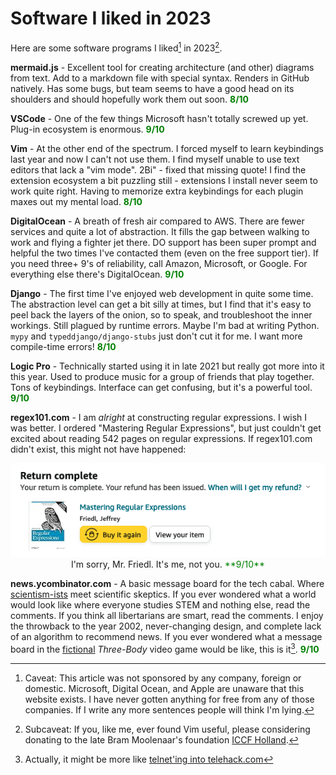 # Software I liked in 2023

Here are some software programs I liked[^caveat] in 2023[^subcaveat].

**mermaid.js** - Excellent tool for creating architecture (and other) diagrams from text. Add to a markdown file with special syntax. Renders in GitHub natively. Has some bugs, but team seems to have a good head on its shoulders and should hopefully work them out soon. <font color = "green">**8/10**</font>

**VSCode** - One of the few things Microsoft hasn't totally screwed up yet. Plug-in ecosystem is enormous. <font color = "green">**9/10**</font>

**Vim** - At the other end of the spectrum. I forced myself to learn keybindings last year and now I can't not use them. I find myself unable to use text editors that lack a "vim mode". 2Bi" - fixed that missing quote! I find the extension ecosystem a bit puzzling still - extensions I install never seem to work quite right. Having to memorize extra keybindings for each plugin maxes out my mental load. <font color = "green">**8/10**</font>

**DigitalOcean** - A breath of fresh air compared to AWS. There are fewer services and quite a lot of abstraction. It fills the gap between walking to work and flying a fighter jet there. DO support has been super prompt and helpful the two times I've contacted them (even on the free support tier). If you need three+ 9's of reliability, call Amazon, Microsoft, or Google. For everything else there's DigitalOcean. <font color = "green">**9/10**</font>

**Django** - The first time I've enjoyed web development in quite some time. The abstraction level can get a bit silly at times, but I find that it's easy to peel back the layers of the onion, so to speak, and troubleshoot the inner workings. Still plagued by runtime errors. Maybe I'm bad at writing Python. `mypy` and `typeddjango/django-stubs` just don't cut it for me. I want more compile-time errors! <font color = "green">**8/10**</font>

**Logic Pro** - Technically started using it in late 2021 but really got more into it this year. Used to produce music for a group of friends that play together. Tons of keybindings. Interface can get confusing, but it's a powerful tool. <font color = "green">**9/10**</font>

**regex101.com** - I am _alright_ at constructing regular expressions. I wish I was better. I ordered "Mastering Regular Expressions", but just couldn't get excited about reading 542 pages on regular expressions. If regex101.com didn't exist, this might not have happened:

<img title = "Returning Regex 101" alt = "Returning Regex 101" src = "/blog/assets/2023-things-i-liked/regex-return.png">
<figcaption style = 'text-align: center;'>I'm sorry, Mr. Friedl. It's me, not you. <font color = "green">**9/10**</font></figcaption>


**news.ycombinator.com** - A basic message board for the tech cabal. Where [scientism-ists](https://en.wikipedia.org/wiki/Scientism) meet scientific skeptics. If you ever wondered what a world would look like where everyone studies STEM and nothing else, read the comments. If you think all libertarians are smart, read the comments. I enjoy the throwback to the year 2002, never-changing design, and complete lack of an algorithm to recommend news. If you ever wondered what a message board in the [fictional](https://en.wikipedia.org/wiki/The_Three-Body_Problem_(novel)) _Three-Body_ video game would be like, this is it[^msg-board]. <font color = "green">**9/10**</font>

[^caveat]: Caveat: This article was not sponsored by any company, foreign or domestic. Microsoft, Digital Ocean, and Apple are unaware that this website exists. I have never gotten anything for free from any of those companies. If I write any more sentences people will think I'm lying.

[^subcaveat]: Subcaveat: If you, like me, ever found Vim useful, please considering donating to the late Bram Moolenaar's foundation [ICCF Holland](https://www.vim.org/sponsor/index.php).

[^msg-board]: Actually, it might be more like [telnet'ing into telehack.com](https://telehack.com/)